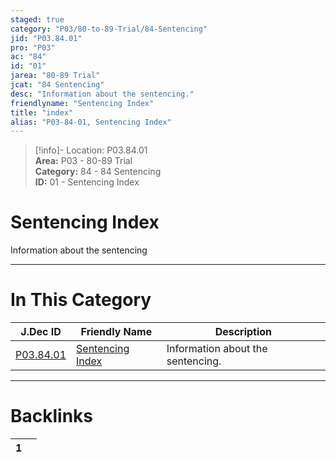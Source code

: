 ```yaml
---  
staged: true  
category: "P03/80-to-89-Trial/84-Sentencing"  
jid: "P03.84.01"  
pro: "P03"  
ac: "84"  
id: "01"  
jarea: "80-89 Trial"  
jcat: "84 Sentencing"  
desc: "Information about the sentencing."  
friendlyname: "Sentencing Index"  
title: "index"  
alias: "P03-84-01, Sentencing Index"  
---  
```

>[!info]- Location: P03.84.01  
>**Area:** P03 - 80-89 Trial  
>**Category:** 84 - 84 Sentencing  
>**ID:** 01 - Sentencing Index  
  
# Sentencing Index  
  
Information about the sentencing  
   
  
  
---  
# In This Category  
  
| J.Dec ID                                                                       | Friendly Name                                                                         | Description                       |  
| ------------------------------------------------------------------------------ | ------------------------------------------------------------------------------------- | --------------------------------- |  
| [P03.84.01](index.md#) | [Sentencing Index](index.md#) | Information about the sentencing. |  
  
  
---  
# Backlinks  
<div><table class="dataview table-view-table"><thead class="table-view-thead"><tr class="table-view-tr-header"><th class="table-view-th"><span></span><span class="dataview small-text">1</span></th><th class="table-view-th"><span></span></th></tr></thead><tbody class="table-view-tbody"></tbody></table></div>